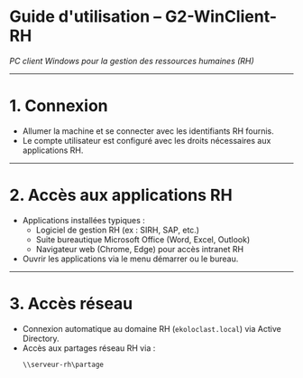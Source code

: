 # Guide d'utilisation – G2-WinClient-RH  
*PC client Windows pour la gestion des ressources humaines (RH)*

---

# 1. Connexion

- Allumer la machine et se connecter avec les identifiants RH fournis.
- Le compte utilisateur est configuré avec les droits nécessaires aux applications RH.

---

# 2. Accès aux applications RH

- Applications installées typiques :  
  - Logiciel de gestion RH (ex : SIRH, SAP, etc.)  
  - Suite bureautique Microsoft Office (Word, Excel, Outlook)  
  - Navigateur web (Chrome, Edge) pour accès intranet RH  
- Ouvrir les applications via le menu démarrer ou le bureau.

---

# 3. Accès réseau

- Connexion automatique au domaine RH (`ekoloclast.local`) via Active Directory.  
- Accès aux partages réseau RH via :  
  ```plaintext
  \\serveur-rh\partage

